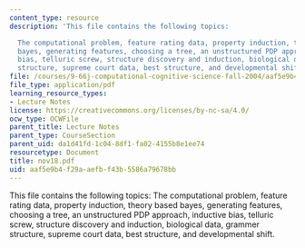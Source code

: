 ```yaml
---
content_type: resource
description: 'This file contains the following topics:

  The computational problem, feature rating data, property induction, theory based
  bayes, generating features, choosing a tree, an unstructured PDP approach, inductive
  bias, telluric screw, structure discovery and induction, biological data, grammer
  structure, supreme court data, best structure, and developmental shift.'
file: /courses/9-66j-computational-cognitive-science-fall-2004/aaf5e9b4f29aaefbf43b5586a79678bb_nov18.pdf
file_type: application/pdf
learning_resource_types:
- Lecture Notes
license: https://creativecommons.org/licenses/by-nc-sa/4.0/
ocw_type: OCWFile
parent_title: Lecture Notes
parent_type: CourseSection
parent_uid: da1d41fd-1c04-8df1-fa02-4155b8e1ee74
resourcetype: Document
title: nov18.pdf
uid: aaf5e9b4-f29a-aefb-f43b-5586a79678bb
---
```

This file contains the following topics:
The computational problem, feature rating data, property induction, theory based bayes, generating features, choosing a tree, an unstructured PDP approach, inductive bias, telluric screw, structure discovery and induction, biological data, grammer structure, supreme court data, best structure, and developmental shift.